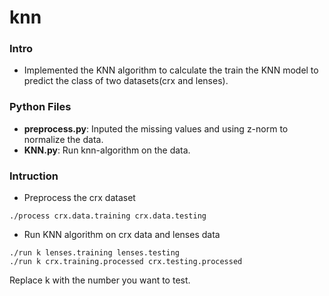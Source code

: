 
# knn

### Intro
* Implemented the KNN algorithm to calculate the train the KNN model to predict the class of two datasets(crx and lenses).


### Python Files
* **preprocess.py**: Inputed the missing values and using z-norm to normalize the data.
* **KNN.py**: Run knn-algorithm on the data.


### Intruction
* Preprocess the crx dataset
```
./process crx.data.training crx.data.testing
``` 

* Run KNN algorithm on crx data and lenses data
```
./run k lenses.training lenses.testing
./run k crx.training.processed crx.testing.processed
```
Replace k with the number you want to test.
